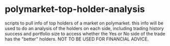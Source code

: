 # polymarket-top-holder-analysis
scripts to pull info of top holders of a market on polymarket. this info will be used to do an analysis of the holders on each side, including trading history success and portfolio size to access whether the Yes or No side of the trade has the "better" holders. NOT TO BE USED FOR FINANCIAL ADVICE.
